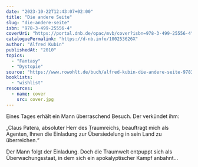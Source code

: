 ```yaml
---
date: "2023-10-22T12:43:07+02:00"
title: "Die andere Seite"
slug: "die-andere-seite"
isbn: "978-3-499-25556-4"
coverUri: "https://portal.dnb.de/opac/mvb/cover?isbn=978-3-499-25556-4"
cataloguePermalink: "https://d-nb.info/100253626X"
author: "Alfred Kubin"
publishedAt: "2010"
topics:
  - "Fantasy"
  - "Dystopie"
source: "https://www.rowohlt.de/buch/alfred-kubin-die-andere-seite-9783499255564"
booklists:
  - "wishlist"
resources:
  - name: cover
    src: cover.jpg
---
```

Eines Tages erhält ein Mann überraschend Besuch. Der verkündet ihm:

„Claus 
Patera, absoluter Herr des Traumreichs, beauftragt mich als Agenten, Ihnen die
Einladung zur Übersiedelung in sein Land zu überreichen.“

Der Mann folgt der Einladung. Doch die Traumwelt entpuppt sich als
Überwachungsstaat, in dem sich ein apokalyptischer Kampf anbahnt…
